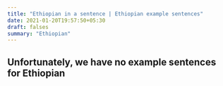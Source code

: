 ```yaml
---
title: "Ethiopian in a sentence | Ethiopian example sentences"
date: 2021-01-20T19:57:50+05:30
draft: falses
summary: "Ethiopian"
---
```

## Unfortunately, we have no example sentences for Ethiopian                 
